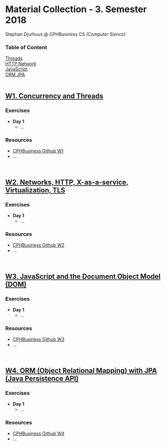 <link rel="stylesheet" href="https://cdnjs.cloudflare.com/ajax/libs/font-awesome/4.7.0/css/font-awesome.min.css">

# Material Collection - 3. Semester 2018
Stephan Djurhuus @ CPHBusiness CS *(Computer Sience)*
<div class="sidebar">
    <h3 id="sb-title">Table of Content</h3>
    <a class="toc-ref" href="#w1-concurrency-and-threads">Threads</a><br>
    <a class="toc-ref" href="#w2-networks-http-x-as-a-service-virtualization-tls">HTTP Network</a><br>
    <a class="toc-ref" href="#w3-javascript-and-the-document-object-model-dom">JavaScript</a><br>
    <a class="toc-ref" href="#w4-orm-object-relational-mapping-with-jpa-java-persistence-api">ORM JPA</a><br>
    <div id="sidebar-bars"><i class="fa fa-bars"></i></div>
</div>

<div class="break"><br></div>
 
## [W1. **Concurrency and Threads**](subjects/w1-threads.md)

### Exercises
* **Day 1**
  * ...

### Resources
* [CPHBusiness Github W1](https://github.com/Cphdat3sem2018f/week1-threads)
* ...

<div class="break"><br></div>

## [W2. **Networks, HTTP, X-as-a-service, Virtualization, TLS**](subjects/w2-http-network.md)

### Exercises
* **Day 1**
  * ...

### Resources
* [CPHBusiness Github W2](https://github.com/Cphdat3sem2018f/week2-Net-Http-TLS)
* ...

<div class="break"><br></div>
 
## [W3. **JavaScript and the Document Object Model (DOM)**](subjects/w3-java-script.md)

### Exercises
* **Day 1**
  * ...

### Resources
* [CPHBusiness Github W3](https://github.com/Cphdat3sem2018f/week3-javascript)
* ...

<div class="break"><br></div>
 
## [W4. **ORM (Object Relational Mapping) with JPA (Java Persistence API)**](w4-orm-jpa.md)

### Exercises
* **Day 1**
  * ...

### Resources
* [CPHBusiness Github W4](https://github.com/Cphdat3sem2018f/week4-ORM-JPA)
* ...
